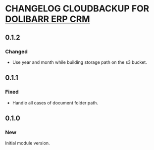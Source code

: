 # CHANGELOG CLOUDBACKUP FOR [DOLIBARR ERP CRM](https://www.dolibarr.org)

## 0.1.2

### Changed

- Use year and month while building storage path on the s3 bucket.

## 0.1.1

### Fixed

- Handle all cases of document folder path.

## 0.1.0

### New

Initial module version.
